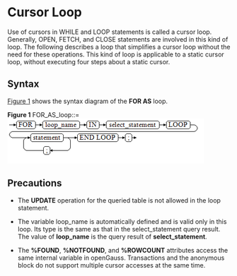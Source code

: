 # Cursor Loop<a name="EN-US_TOPIC_0245374636"></a>

Use of cursors in WHILE and LOOP statements is called a cursor loop. Generally, OPEN, FETCH, and CLOSE statements are involved in this kind of loop. The following describes a loop that simplifies a cursor loop without the need for these operations. This kind of loop is applicable to a static cursor loop, without executing four steps about a static cursor.

## Syntax<a name="en-us_topic_0237122246_en-us_topic_0059778239_s92d68947ac0f4661909c7c571b7c8222"></a>

[Figure 1](#en-us_topic_0237122246_en-us_topic_0059778239_fd1982700d7d8496a9358b5d029a0123b)  shows the syntax diagram of the  **FOR AS**  loop.

**Figure  1**  FOR\_AS\_loop::=<a name="en-us_topic_0237122246_en-us_topic_0059778239_fd1982700d7d8496a9358b5d029a0123b"></a>  
![](figures/for_as_loop.png "for_as_loop")

## Precautions<a name="en-us_topic_0237122246_en-us_topic_0059778239_s617705baa7ed48738372dea4725976b9"></a>

-   The  **UPDATE**  operation for the queried table is not allowed in the loop statement.
-   The variable loop\_name is automatically defined and is valid only in this loop. Its type is the same as that in the select\_statement query result. The value of  **loop\_name**  is the query result of  **select\_statement**.

-   The  **%FOUND**,  **%NOTFOUND**, and  **%ROWCOUNT**  attributes access the same internal variable in openGauss. Transactions and the anonymous block do not support multiple cursor accesses at the same time.

